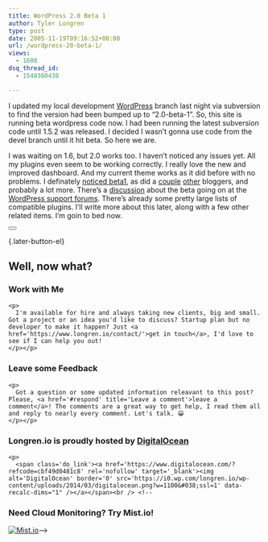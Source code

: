 ```yaml
---
title: WordPress 2.0 Beta 1
author: Tyler Longren
type: post
date: 2005-11-19T09:16:52+00:00
url: /wordpress-20-beta-1/
views:
  - 1608
dsq_thread_id:
  - 1548360438

---
```

I updated my local development [WordPress][1] branch last night via subversion to find the version had been bumped up to &#8220;2.0-beta-1&#8221;. So, this site is running beta wordpress code now. I had been running the latest subversion code until 1.5.2 was released. I decided I wasn&#8217;t gonna use code from the devel branch until it hit beta. So here we are.

I was waiting on 1.6, but 2.0 works too. I haven&#8217;t noticed any issues yet. All my plugins even seem to be working correctly. I really love the new and improved dashboard. And my current theme works as it did before with no problems. I definately [noticed beta1][2], as did a [couple][3] [other][4] bloggers, and probably a lot more. There&#8217;s a [discussion][5] about the beta going on at the [WordPress support forums][5]. There&#8217;s already some pretty large lists of compatible plugins. I&#8217;ll write more about this later, along with a few other related items. I&#8217;m goin to bed now.  
<!--adsense-->

<div class="wpulike wpulike-default " >
  <div class="wp_ulike_general_class wp_ulike_is_not_liked">
    <button type="button"
					aria-label="Like Button"
					data-ulike-id="2098"
					data-ulike-nonce="6aaefd84f9"
					data-ulike-type="likeThis"
					data-ulike-template="wpulike-default"
					data-ulike-display-likers="0"
					data-ulike-disable-pophover="0"
					class="wp_ulike_btn wp_ulike_put_image wp_likethis_2098"></button><span class="count-box"></span>
  </div>
</div>

[][6]{.later-button-el}

<div class='what-next'>
  <h2>
    Well, now what?
  </h2>
  
  <div class='hire'>
    <h3>
      Work with Me
    </h3>
    
    <p>
      I'm available for hire and always taking new clients, big and small. Got a project or an idea you'd like to discuss? Startup plan but no developer to make it happen? Just <a href='https://www.longren.io/contact/'>get in touch</a>, I'd love to see if I can help you out!
    </p></p>
  </div>
  
  <div class='hire'>
    <h3>
      Leave some Feedback
    </h3>
    
    <p>
      Got a question or some updated information releavant to this post? Please, <a href='#respond' title='Leave a comment'>leave a comment</a>! The comments are a great way to get help, I read them all and reply to nearly every comment. Let's talk. 😀
    </p></p>
  </div>
  
  <div class='now-what-bottom-ad'>
    <h3>
      Longren.io is proudly hosted by <a href='https://www.digitalocean.com/?refcode=cbf49d0481c8'>DigitalOcean</a>
    </h3>
    
    <p>
      <span class='do_link'><a href='https://www.digitalocean.com/?refcode=cbf49d0481c8' rel='nofollow' target='_blank'><img alt='DigitalOcean' border='0' src='https://i0.wp.com/longren.io/wp-content/uploads/2014/03/digitalocean.png?w=1100&#038;ssl=1' data-recalc-dims="1" /></a></span><br /> <!--

<h3>Need Cloud Monitoring? Try Mist.io!</h3>

<span class='do_link'><a href='http://mist.io/?ref=tyler' rel='nofollow' target='_blank'><img alt='Mist.io' border='0' src='https://i0.wp.com/longren.io/wp-content/uploads/2014/04/mistio.jpg?w=1100&#038;ssl=1' data-recalc-dims="1"></a></span>--></div> </div>

 [1]: http://www.wordpress.org/
 [2]: http://asymptomatic.net/2005/11/18/2107/anybody-else-notice-this/
 [3]: http://error.wordpress.com/2005/11/19/wordpress-20-beta-1-released/
 [4]: http://ericsetiawan.com/2005/11/19/wordpress-20-beta-1/
 [5]: http://wordpress.org/support/topic/49790
 [6]: #